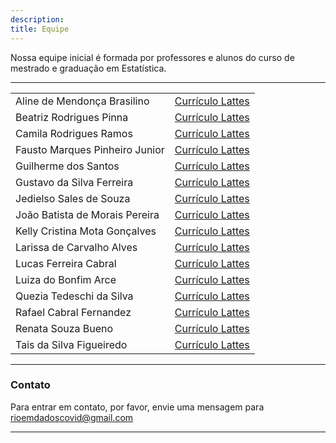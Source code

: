 ```yaml
---
description:
title: Equipe
---
```


Nossa equipe inicial é formada por professores e alunos do curso de mestrado e graduação em Estatística.
________________________________________________________________________________


|  |  |
| ------ | ------ |
| Aline de Mendonça Brasilino | [Currículo Lattes](http://lattes.cnpq.br/2813103362869145) |
| Beatriz Rodrigues Pinna | [Currículo Lattes](http://lattes.cnpq.br/5899568539655203) |
| Camila Rodrigues Ramos | [Currículo Lattes]() |
| Fausto Marques Pinheiro Junior | [Currículo Lattes](http://lattes.cnpq.br/3810112164535585) |
| Guilherme dos Santos | [Currículo Lattes]() |
| Gustavo da Silva Ferreira |  [Currículo Lattes](http://lattes.cnpq.br/7031331622887724) |
| Jedielso Sales de Souza | [Currículo Lattes]() |
| João Batista de Morais Pereira | [Currículo Lattes](http://lattes.cnpq.br/5251604111283337) |
| Kelly Cristina Mota Gonçalves | [Currículo Lattes](http://lattes.cnpq.br/1715326722961736) |
| Larissa de Carvalho Alves | [Currículo Lattes](http://lattes.cnpq.br/1421662873815592) |
| Lucas Ferreira Cabral | [Currículo Lattes](http://lattes.cnpq.br/3140612417455458) |
| Luiza do Bonfim Arce | [Currículo Lattes]() |
| Quezia Tedeschi da Silva | [Currículo Lattes](http://lattes.cnpq.br/7935004536376765) |
| Rafael Cabral Fernandez | [Currículo Lattes](http://lattes.cnpq.br/1018588066836796) |
| Renata Souza Bueno | [Currículo Lattes](http://lattes.cnpq.br/9548889525842597) |
| Tais da Silva Figueiredo | [Currículo Lattes]() |

________________________________________________________________________________

### Contato

Para entrar em contato, por favor, envie uma mensagem para [rioemdadoscovid@gmail.com](rioemdadoscovid@gmail.com)

________________________________________________________________________________
 